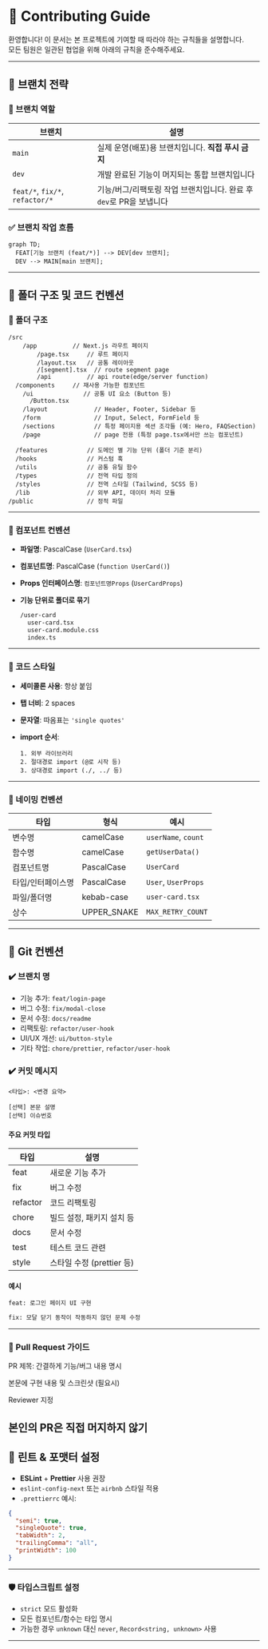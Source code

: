# 🤝 Contributing Guide

환영합니다! 이 문서는 본 프로젝트에 기여할 때 따라야 하는 규칙들을 설명합니다.  
모든 팀원은 일관된 협업을 위해 아래의 규칙을 준수해주세요.

---

## 🚀 브랜치 전략

### 📌 브랜치 역할

| 브랜치                          | 설명                                                                |
| ------------------------------- | ------------------------------------------------------------------- |
| `main`                          | 실제 운영(배포)용 브랜치입니다. **직접 푸시 금지**                  |
| `dev`                           | 개발 완료된 기능이 머지되는 통합 브랜치입니다                       |
| `feat/*`, `fix/*`, `refactor/*` | 기능/버그/리팩토링 작업 브랜치입니다. 완료 후 `dev`로 PR을 보냅니다 |

### ✅ 브랜치 작업 흐름

```mermaid
graph TD;
  FEAT[기능 브랜치 (feat/*)] --> DEV[dev 브랜치];
  DEV --> MAIN[main 브랜치];
```

---

## 📂 폴더 구조 및 코드 컨벤션

### 📁 폴더 구조

```
/src
	/app          // Next.js 라우트 페이지
		/page.tsx     // 루트 페이지
		/layout.tsx   // 공통 레이아웃
		/[segment].tsx  // route segment page
		/api          // api route(edge/server function)
  /components     // 재사용 가능한 컴포넌트
    /ui              // 공통 UI 요소 (Button 등)
      /Button.tsx
    /layout             // Header, Footer, Sidebar 등
    /form               // Input, Select, FormField 등
    /sections           // 특정 페이지용 섹션 조각들 (예: Hero, FAQSection)
    /page               // page 전용 (특정 page.tsx에서만 쓰는 컴포넌트)

  /features           // 도메인 별 기능 단위 (폴더 기준 분리)
  /hooks              // 커스텀 훅
  /utils              // 공통 유틸 함수
  /types              // 전역 타입 정의
  /styles             // 전역 스타일 (Tailwind, SCSS 등)
  /lib                // 외부 API, 데이터 처리 모듈
/public               // 정적 파일
```

---

### 🧱 컴포넌트 컨벤션

- **파일명**: PascalCase (`UserCard.tsx`)
- **컴포넌트명**: PascalCase (`function UserCard()`)
- **Props 인터페이스명**: `컴포넌트명Props` (`UserCardProps`)
- **기능 단위로 폴더로 묶기**

  ```bash
  /user-card
    user-card.tsx
    user-card.module.css
    index.ts

  ```

---

### 🧾 코드 스타일

- **세미콜론 사용**: 항상 붙임
- **탭 너비**: 2 spaces
- **문자열**: 따옴표는 `'single quotes'`
- **import 순서**:

  ```
  1. 외부 라이브러리
  2. 절대경로 import (@로 시작 등)
  3. 상대경로 import (./, ../ 등)

  ```

---

### 🧠 네이밍 컨벤션

| 타입              | 형식        | 예시                |
| ----------------- | ----------- | ------------------- |
| 변수명            | camelCase   | `userName`, `count` |
| 함수명            | camelCase   | `getUserData()`     |
| 컴포넌트명        | PascalCase  | `UserCard`          |
| 타입/인터페이스명 | PascalCase  | `User`, `UserProps` |
| 파일/폴더명       | kebab-case  | `user-card.tsx`     |
| 상수              | UPPER_SNAKE | `MAX_RETRY_COUNT`   |

---

## 🔀 Git 컨벤션

### ✔️ 브랜치 명

- 기능 추가: `feat/login-page`
- 버그 수정: `fix/modal-close`
- 문서 수정: `docs/readme`
- 리팩토링: `refactor/user-hook`
- UI/UX 개선: `ui/button-style`
- 기타 작업: `chore/prettier`, `refactor/user-hook`

### ✔️ 커밋 메시지

```
<타입>: <변경 요약>

[선택] 본문 설명
[선택] 이슈번호

```

#### 주요 커밋 타입

| 타입     | 설명                      |
| -------- | ------------------------- |
| feat     | 새로운 기능 추가          |
| fix      | 버그 수정                 |
| refactor | 코드 리팩토링             |
| chore    | 빌드 설정, 패키지 설치 등 |
| docs     | 문서 수정                 |
| test     | 테스트 코드 관련          |
| style    | 스타일 수정 (prettier 등) |

#### 예시

```bash
feat: 로그인 페이지 UI 구현

fix: 모달 닫기 동작이 작동하지 않던 문제 수정

```

---

### 🙏 Pull Request 가이드

PR 제목: 간결하게 기능/버그 내용 명시

본문에 구현 내용 및 스크린샷 (필요시)

Reviewer 지정

## 본인의 PR은 직접 머지하지 않기

## 🔧 린트 & 포맷터 설정

- **ESLint** + **Prettier** 사용 권장
- `eslint-config-next` 또는 `airbnb` 스타일 적용
- `.prettierrc` 예시:

```json
{
  "semi": true,
  "singleQuote": true,
  "tabWidth": 2,
  "trailingComma": "all",
  "printWidth": 100
}
```

---

### 🛡️ 타입스크립트 설정

- `strict` 모드 활성화
- 모든 컴포넌트/함수는 타입 명시
- 가능한 경우 `unknown` 대신 `never`, `Record<string, unknown>` 사용

---
